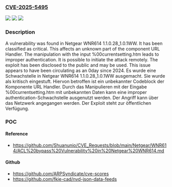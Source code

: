 ### [CVE-2025-5495](https://cve.mitre.org/cgi-bin/cvename.cgi?name=CVE-2025-5495)
![](https://img.shields.io/static/v1?label=Product&message=WNR614&color=blue)
![](https://img.shields.io/static/v1?label=Version&message=1.1.0.28_1.0.1WW%20&color=brightgreen)
![](https://img.shields.io/static/v1?label=Vulnerability&message=Improper%20Authentication&color=brightgreen)

### Description

A vulnerability was found in Netgear WNR614 1.1.0.28_1.0.1WW. It has been classified as critical. This affects an unknown part of the component URL Handler. The manipulation with the input %00currentsetting.htm leads to improper authentication. It is possible to initiate the attack remotely. The exploit has been disclosed to the public and may be used. This issue appears to have been circulating as an 0day since 2024.
Es wurde eine Schwachstelle in Netgear WNR614 1.1.0.28_1.0.1WW ausgemacht. Sie wurde als kritisch eingestuft. Hiervon betroffen ist ein unbekannter Codeblock der Komponente URL Handler. Durch das Manipulieren mit der Eingabe %00currentsetting.htm mit unbekannten Daten kann eine improper authentication-Schwachstelle ausgenutzt werden. Der Angriff kann über das Netzwerk angegangen werden. Der Exploit steht zur öffentlichen Verfügung.

### POC

#### Reference
- https://github.com/Shuanunio/CVE_Requests/blob/main/Netgear/WNR614/ACL%20bypass%20Vulnerability%20in%20Netgear%20WNR614.md

#### Github
- https://github.com/ARPSyndicate/cve-scores
- https://github.com/fkie-cad/nvd-json-data-feeds

